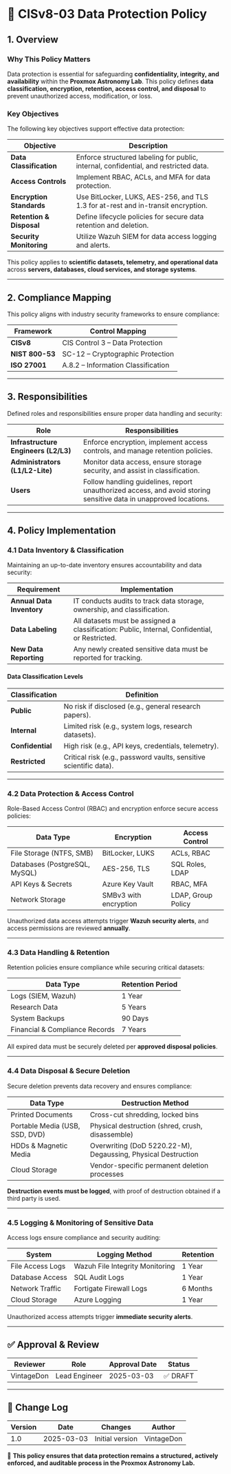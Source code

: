 <!-- ---
title: "CISv8-03 Data Protection Policy"
description: "Defines the data protection policy for the Proxmox Astronomy Lab, ensuring confidentiality, integrity, and availability through classification, encryption, retention, and access controls in compliance with CISv8, NIST 800-53, and ISO 27001."
author: "VintageDon"
tags: ["CISv8", "Data Protection", "Security Policy", "Compliance", "Encryption"]
category: "Compliance"
kb_type: "Policy Document"
version: "1.0"
status: "Draft"
last_updated: "2025-03-03"
---
 -->

# **📜 CISv8-03 Data Protection Policy**

## **1. Overview**

### **Why This Policy Matters**

Data protection is essential for safeguarding **confidentiality, integrity, and availability** within the **Proxmox Astronomy Lab**. This policy defines **data classification, encryption, retention, access control, and disposal** to prevent unauthorized access, modification, or loss.

### **Key Objectives**

The following key objectives support effective data protection:

| **Objective** | **Description** |
|--------------|----------------|
| **Data Classification** | Enforce structured labeling for public, internal, confidential, and restricted data. |
| **Access Controls** | Implement RBAC, ACLs, and MFA for data protection. |
| **Encryption Standards** | Use BitLocker, LUKS, AES-256, and TLS 1.3 for at-rest and in-transit encryption. |
| **Retention & Disposal** | Define lifecycle policies for secure data retention and deletion. |
| **Security Monitoring** | Utilize Wazuh SIEM for data access logging and alerts. |

This policy applies to **scientific datasets, telemetry, and operational data** across **servers, databases, cloud services, and storage systems**.

---

## **2. Compliance Mapping**

This policy aligns with industry security frameworks to ensure compliance:

| **Framework** | **Control Mapping** |
|--------------|------------------|
| **CISv8** | CIS Control 3 – Data Protection |
| **NIST 800-53** | SC-12 – Cryptographic Protection |
| **ISO 27001** | A.8.2 – Information Classification |

---

## **3. Responsibilities**

Defined roles and responsibilities ensure proper data handling and security:

| **Role** | **Responsibilities** |
|---------|----------------------|
| **Infrastructure Engineers (L2/L3)** | Enforce encryption, implement access controls, and manage retention policies. |
| **Administrators (L1/L2-Lite)** | Monitor data access, ensure storage security, and assist in classification. |
| **Users** | Follow handling guidelines, report unauthorized access, and avoid storing sensitive data in unapproved locations. |

---

## **4. Policy Implementation**

### **4.1 Data Inventory & Classification**

Maintaining an up-to-date inventory ensures accountability and data security:

| **Requirement** | **Implementation** |
|--------------|------------------|
| **Annual Data Inventory** | IT conducts audits to track data storage, ownership, and classification. |
| **Data Labeling** | All datasets must be assigned a classification: Public, Internal, Confidential, or Restricted. |
| **New Data Reporting** | Any newly created sensitive data must be reported for tracking. |

#### **Data Classification Levels**

| **Classification** | **Definition** |
|----------------|------------------|
| **Public** | No risk if disclosed (e.g., general research papers). |
| **Internal** | Limited risk (e.g., system logs, research datasets). |
| **Confidential** | High risk (e.g., API keys, credentials, telemetry). |
| **Restricted** | Critical risk (e.g., password vaults, sensitive scientific data). |

---

### **4.2 Data Protection & Access Control**

Role-Based Access Control (RBAC) and encryption enforce secure access policies:

| **Data Type** | **Encryption** | **Access Control** |
|--------------|--------------|-------------------|
| File Storage (NTFS, SMB) | BitLocker, LUKS | ACLs, RBAC |
| Databases (PostgreSQL, MySQL) | AES-256, TLS | SQL Roles, LDAP |
| API Keys & Secrets | Azure Key Vault | RBAC, MFA |
| Network Storage | SMBv3 with encryption | LDAP, Group Policy |

Unauthorized data access attempts trigger **Wazuh security alerts**, and access permissions are reviewed **annually**.

---

### **4.3 Data Handling & Retention**

Retention policies ensure compliance while securing critical datasets:

| **Data Type** | **Retention Period** |
|--------------|------------------|
| Logs (SIEM, Wazuh) | 1 Year |
| Research Data | 5 Years |
| System Backups | 90 Days |
| Financial & Compliance Records | 7 Years |

All expired data must be securely deleted per **approved disposal policies**.

---

### **4.4 Data Disposal & Secure Deletion**

Secure deletion prevents data recovery and ensures compliance:

| **Data Type** | **Destruction Method** |
|--------------|----------------------|
| Printed Documents | Cross-cut shredding, locked bins |
| Portable Media (USB, SSD, DVD) | Physical destruction (shred, crush, disassemble) |
| HDDs & Magnetic Media | Overwriting (DoD 5220.22-M), Degaussing, Physical Destruction |
| Cloud Storage | Vendor-specific permanent deletion processes |

**Destruction events must be logged**, with proof of destruction obtained if a third party is used.

---

### **4.5 Logging & Monitoring of Sensitive Data**

Access logs ensure compliance and security auditing:

| **System** | **Logging Method** | **Retention** |
|------------|------------------|--------------|
| File Access Logs | Wazuh File Integrity Monitoring | 1 Year |
| Database Access | SQL Audit Logs | 1 Year |
| Network Traffic | Fortigate Firewall Logs | 6 Months |
| Cloud Storage | Azure Logging | 1 Year |

Unauthorized access attempts trigger **immediate security alerts**.

---

## **✅ Approval & Review**  

| **Reviewer** | **Role** | **Approval Date** | **Status** |
|-------------|---------|------------------|------------|
| VintageDon | Lead Engineer | 2025-03-03 | ✅ DRAFT |  

---

## **📜 Change Log**  

| **Version** | **Date** | **Changes** | **Author** |
|------------|---------|-------------|------------|
| 1.0 | 2025-03-03 | Initial version | VintageDon |

🚀 **This policy ensures that data protection remains a structured, actively enforced, and auditable process in the Proxmox Astronomy Lab.**


